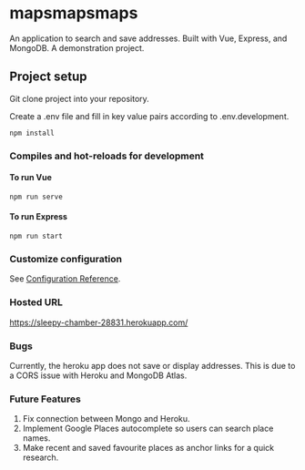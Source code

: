 # mapsmapsmaps
An application to search and save addresses. Built with Vue, Express, and MongoDB. A demonstration project. 

## Project setup

Git clone project into your repository.

Create a .env file and fill in key value pairs according to .env.development.

```
npm install
```

### Compiles and hot-reloads for development

#### To run Vue
```
npm run serve
```
#### To run Express
```
npm run start
```

### Customize configuration
See [Configuration Reference](https://cli.vuejs.org/config/).

### Hosted URL 
https://sleepy-chamber-28831.herokuapp.com/

### Bugs 
Currently, the heroku app does not save or display addresses. This is due to a CORS issue with Heroku and MongoDB Atlas. 

### Future Features
1. Fix connection between Mongo and Heroku.
2. Implement Google Places autocomplete so users can search place names.
3. Make recent and saved favourite places as anchor links for a quick research.

